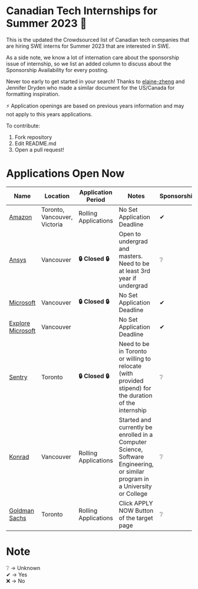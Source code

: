 # Canadian Tech Internships for Summer 2023 💼
This is the updated the Crowdsourced list of Canadian tech companies that are hiring SWE interns for Summer 2023 that are interested in SWE.

As a side note, we know a lot of internation care about the sponsorship issue of internship, so we list an added column to discuss about the Sponsorship Availability for every posting.

Never too early to get started in your search! Thanks to [elaine-zheng](https://github.com/elaine-zheng/summer2020internships) and Jennifer Dryden who made a similar document for the US/Canada for formatting inspiration.

⚡️ Application openings are based on previous years information and may not apply to this years applications.

To contribute:
 1. Fork repository
 2. Edit README.md
 3. Open a pull request!

# Applications Open Now 
 | Name  |  Location |  Application Period |  Notes | Sponsorship |
 |---|---|---|---|---|
 |  [Amazon](https://www.amazon.jobs/zh/jobs/2114265/software-development-engineer-intern-2023-canada) |  Toronto, Vancouver, Victoria | Rolling Applications | No Set Application Deadline  | ✔ |
 |  [Ansys](https://careers.ansys.com/job/Vancouver-Spring-and-Summer-2023-Intern-Software-Development-%28Remote%29-BACHELORSMASTERS-Brit-V6E2M6/885799200/) | Vancouver | **🔒 Closed 🔒**  | Open to undergrad and masters. Need to be at least 3rd year if undergrad | ❔ |
 | [Microsoft](https://careers.microsoft.com/students/us/en/job/1368428/Software-Engineering-Intern-Opportunities-for-University-Students-Canada) | Vancouver | **🔒 Closed 🔒** |   No Set Application Deadline | ✔ |
 | [Explore Microsoft](https://careers.microsoft.com/students/us/en/job/1388848/Explore-Microsoft-Intern-Opportunities-for-University-Students) | Vancouver |  | No Set Application Deadline | ✔ |
 |  [Sentry](https://boards.greenhouse.io/sentry/jobs/4439666) | Toronto | **🔒 Closed 🔒** |  Need to be in Toronto or willing to relocate (with provided stipend) for the duration of the internship | ❔ |
 |  [Konrad](https://boards.greenhouse.io/konradgroup/jobs/5268160003) | Vancouver | Rolling Applications | Started and currently be enrolled in a Computer Science, Software Engineering, or similar program in a University or College | ❔ |
 |  [Goldman Sachs]( https://www.goldmansachs.com/careers/divisions/engineering/index.html) | Toronto | Rolling Applications | Click APPLY NOW Button of the target page | ❔ | 



# Note
❔ -> Unknown <br>
✔ -> Yes <br>
❌ -> No <br>